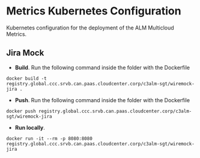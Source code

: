 # Metrics Kubernetes Configuration

Kubernetes configuration for the deployment of the ALM Multicloud Metrics.

## Jira Mock
* **Build**. Run the following command inside the folder with the Dockerfile
```
docker build -t registry.global.ccc.srvb.can.paas.cloudcenter.corp/c3alm-sgt/wiremock-jira .
```
* **Push**. Run the following command inside the folder with the Dockerfile
```
docker push registry.global.ccc.srvb.can.paas.cloudcenter.corp/c3alm-sgt/wiremock-jira
```

* **Run locally**.
```
docker run -it --rm -p 8080:8080 registry.global.ccc.srvb.can.paas.cloudcenter.corp/c3alm-sgt/wiremock-jira
```